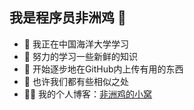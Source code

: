 ## 我是程序员非洲鸡 👋
- 🔭 我正在中国海洋大学学习
- 🌱 努力的学习一些新鲜的知识
- 👯 开始逐步地在GitHub内上传有用的东西
- 🤔 也许我们都有些相似之处
- 👨‍💻 我的个人博客：<a href="https://www.ouc.icu" target="_blank">非洲鸡的小窝</a>

